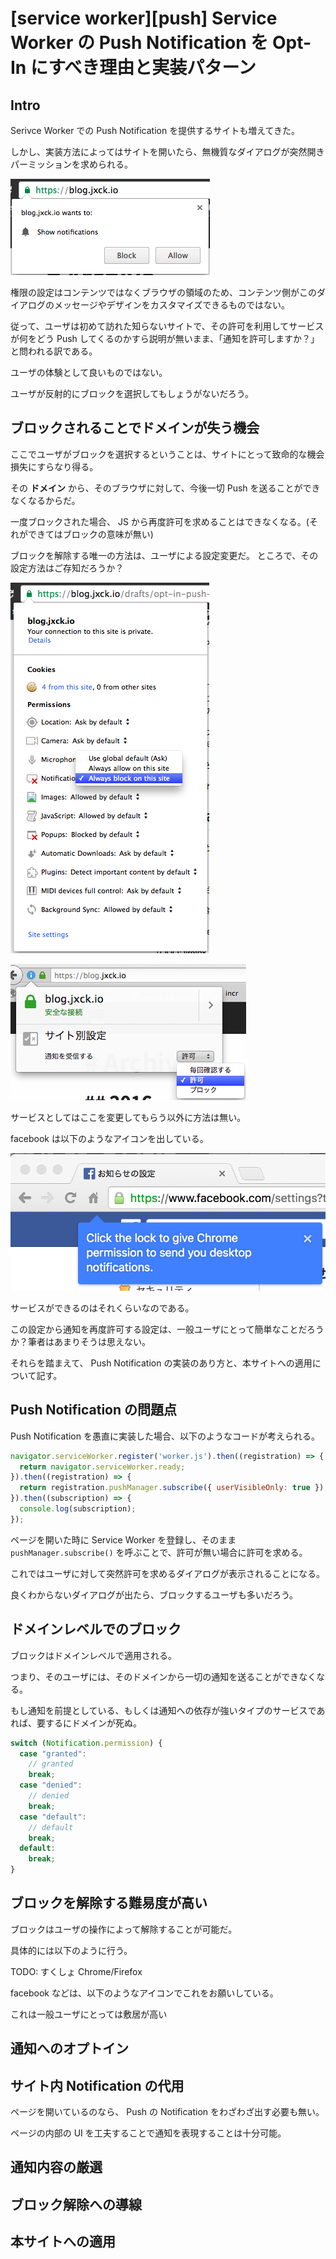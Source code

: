 # [service worker][push] Service Worker の Push Notification を Opt-In にすべき理由と実装パターン

## Intro

Serivce Worker での Push Notification を提供するサイトも増えてきた。

しかし、実装方法によってはサイトを開いたら、無機質なダイアログが突然開きパーミッションを求められる。

![notification permission asking](notification-permission-asking.png "notification-permission-asking")

権限の設定はコンテンツではなくブラウザの領域のため、コンテンツ側がこのダイアログのメッセージやデザインをカスタマイズできるものではない。

従って、ユーザは初めて訪れた知らないサイトで、その許可を利用してサービスが何をどう Push してくるのかすら説明が無いまま、「通知を許可しますか？」と問われる訳である。

ユーザの体験として良いものではない。

ユーザが反射的にブロックを選択してもしょうがないだろう。

## ブロックされることでドメインが失う機会

ここでユーザがブロックを選択するということは、サイトにとって致命的な機会損失にすらなり得る。

その **ドメイン** から、そのブラウザに対して、今後一切 Push を送ることができなくなるからだ。

一度ブロックされた場合、 JS から再度許可を求めることはできなくなる。(それができてはブロックの意味が無い)

ブロックを解除する唯一の方法は、ユーザによる設定変更だ。
ところで、その設定方法はご存知だろうか？

![chrome setting](chrome-setting.png "chrome setting")

![firefox setting](firefox-setting.png "firefox setting")

サービスとしてはここを変更してもらう以外に方法は無い。

facebook は以下のようなアイコンを出している。

![permission-asking](permission-asking.png)

サービスができるのはそれくらいなのである。

この設定から通知を再度許可する設定は、一般ユーザにとって簡単なことだろうか？筆者はあまりそうは思えない。

それらを踏まえて、 Push Notification の実装のあり方と、本サイトへの適用について記す。


## Push Notification の問題点

Push Notification を愚直に実装した場合、以下のようなコードが考えられる。


```js
navigator.serviceWorker.register('worker.js').then((registration) => {
  return navigator.serviceWorker.ready;
}).then((registration) => {
  return registration.pushManager.subscribe({ userVisibleOnly: true });
}).then((subscription) => {
  console.log(subscription);
});
```

ページを開いた時に Service Worker を登録し、そのまま `pushManager.subscribe()` を呼ぶことで、許可が無い場合に許可を求める。

これではユーザに対して突然許可を求めるダイアログが表示されることになる。

良くわからないダイアログが出たら、ブロックするユーザも多いだろう。


## ドメインレベルでのブロック

ブロックはドメインレベルで適用される。

つまり、そのユーザには、そのドメインから一切の通知を送ることができなくなる。

もし通知を前提としている、もしくは通知への依存が強いタイプのサービスであれば、要するにドメインが死ぬ。


```js
switch (Notification.permission) {
  case "granted":
    // granted
    break;
  case "denied":
    // denied
    break;
  case "default":
    // default
    break;
  default:
    break;
}
```


## ブロックを解除する難易度が高い

ブロックはユーザの操作によって解除することが可能だ。

具体的には以下のように行う。


TODO: すくしょ Chrome/Firefox


facebook などは、以下のようなアイコンでこれをお願いしている。






これは一般ユーザにとっては敷居が高い


## 通知へのオプトイン



## サイト内 Notification の代用

ページを開いているのなら、 Push の Notification をわざわざ出す必要も無い。

ページの内部の UI を工夫することで通知を表現することは十分可能。


## 通知内容の厳選

## ブロック解除への導線

## 本サイトへの適用

